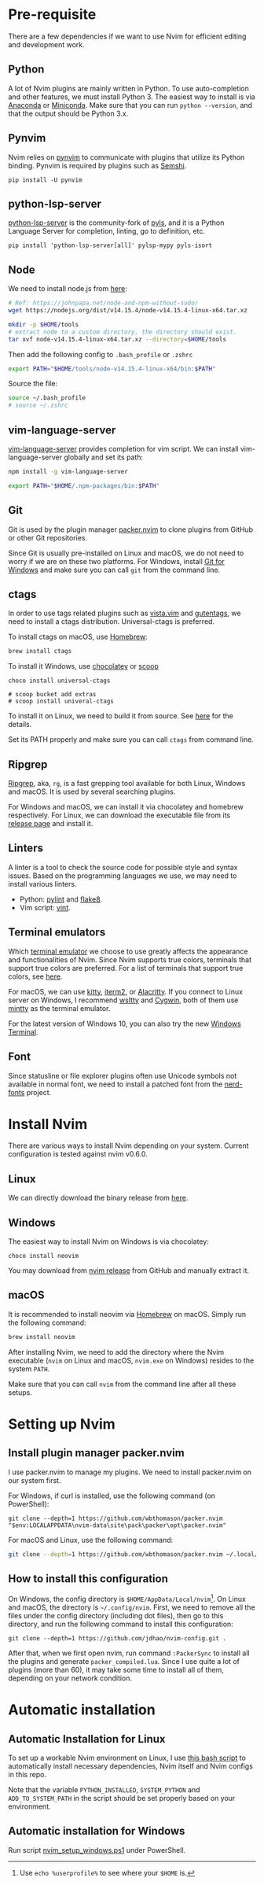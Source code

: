 # Pre-requisite

There are a few dependencies if we want to use Nvim for efficient editing and
development work.

## Python

A lot of Nvim plugins are mainly written in Python. To use auto-completion and
other features, we must install Python 3. The easiest way to install is via
[Anaconda](https://www.anaconda.com/distribution/#download-section) or [Miniconda](https://docs.conda.io/en/latest/miniconda.html). Make sure that
you can run `python --version`, and that the output should be Python 3.x.

## Pynvim

Nvim relies on [pynvim](https://github.com/neovim/pynvim) to communicate with
plugins that utilize its Python binding. Pynvim is required by plugins such as
[Semshi](https://github.com/numirias/semshi).

```
pip install -U pynvim
```

## python-lsp-server

[python-lsp-server](https://github.com/python-lsp/python-lsp-server) is the community-fork of [pyls](https://github.com/palantir/python-language-server), and it is a Python Language Server for completion,
linting, go to definition, etc.

```
pip install 'python-lsp-server[all]' pylsp-mypy pyls-isort
```

## Node

We need to install node.js from [here](https://nodejs.org/en/download/):

```bash
# Ref: https://johnpapa.net/node-and-npm-without-sudo/
wget https://nodejs.org/dist/v14.15.4/node-v14.15.4-linux-x64.tar.xz

mkdir -p $HOME/tools
# extract node to a custom directory, the directory should exist.
tar xvf node-v14.15.4-linux-x64.tar.xz --directory=$HOME/tools
```

Then add the following config to `.bash_profile` or `.zshrc`

```bash
export PATH="$HOME/tools/node-v14.15.4-linux-x64/bin:$PATH"
```

Source the file:

```bash
source ~/.bash_profile
# source ~/.zshrc
```

## vim-language-server

[vim-language-server](https://github.com/iamcco/vim-language-server) provides
completion for vim script. We can install vim-language-server globally and set
its path:

```bash
npm install -g vim-language-server

export PATH="$HOME/.npm-packages/bin:$PATH"
```

## Git

Git is used by the plugin manager [packer.nvim](https://github.com/wbthomason/packer.nvim) to clone plugins from GitHub or
other Git repositories.

Since Git is usually pre-installed on Linux and macOS, we do not need to worry
if we are on these two platforms. For Windows, install [Git for Windows](https://git-scm.com/download/win)
and make sure you can call `git` from the command line.

## ctags

In order to use tags related plugins such as [vista.vim](https://github.com/liuchengxu/vista.vim) and [gutentags](https://github.com/ludovicchabant/vim-gutentags), we need to
install a ctags distribution. Universal-ctags is preferred.

To install ctags on macOS, use [Homebrew](https://github.com/universal-ctags/homebrew-universal-ctags):

```bash
brew install ctags
```

To install it Windows, use [chocolatey](https://chocolatey.org/) or [scoop](https://scoop.sh/)

```
choco install universal-ctags

# scoop bucket add extras
# scoop install univeral-ctags
```

To install it on Linux, we need to build it from source. See [here](https://askubuntu.com/a/836521/768311)
for the details.

Set its PATH properly and make sure you can call `ctags` from command line.

## Ripgrep

[Ripgrep](https://github.com/BurntSushi/ripgrep), aka, `rg`, is a fast grepping
tool available for both Linux, Windows and macOS. It is used by several
searching plugins.

For Windows and macOS, we can install it via chocolatey and homebrew
respectively. For Linux, we can download the executable file from its [release
page](https://github.com/BurntSushi/ripgrep/releases) and install it.

## Linters

A linter is a tool to check the source code for possible style and syntax
issues. Based on the programming languages we use, we may need to install
various linters.

+ Python: [pylint](https://github.com/PyCQA/pylint) and [flake8](https://github.com/PyCQA/flake8).
+ Vim script: [vint](https://github.com/Kuniwak/vint).

## Terminal emulators

Which [terminal emulator](https://en.wikipedia.org/wiki/Terminal_emulator) we
choose to use greatly affects the appearance and functionalities of Nvim.
Since Nvim supports true colors, terminals that support true colors are
preferred. For a list of terminals that support true colors, see [here](https://github.com/termstandard/colors).

For macOS, we can use [kitty](https://sw.kovidgoyal.net/kitty/), [iterm2](https://www.iterm2.com/), or [Alacritty](https://github.com/jwilm/alacritty).
If you connect to Linux server on Windows, I recommend [wsltty](https://github.com/mintty/wsltty) and
[Cygwin](https://www.cygwin.com/), both of them use [mintty](https://github.com/mintty/mintty) as the terminal emulator.

For the latest version of Windows 10, you can also try the new [Windows
Terminal](https://github.com/microsoft/terminal).

## Font

Since statusline or file explorer plugins often use Unicode symbols not
available in normal font, we need to install a patched font from the [nerd-fonts](https://github.com/ryanoasis/nerd-fonts) project.

# Install Nvim

There are various ways to install Nvim depending on your system. Current
configuration is tested against nvim v0.6.0.

## Linux

We can directly download the binary release from [here](https://github.com/neovim/neovim/releases/download/v0.6.0/nvim-linux64.tar.gz).

## Windows

The easiest way to install Nvim on Windows is via chocolatey:

```
choco install neovim
```

You may download from [nvim release](https://github.com/neovim/neovim/releases/download/v0.6.0/nvim-win64.zip) from GitHub and manually extract it.

## macOS

It is recommended to install neovim via [Homebrew](https://brew.sh/) on macOS.
Simply run the following command:

```bash
brew install neovim
```

After installing Nvim, we need to add the directory where the Nvim executable
(`nvim` on Linux and macOS, `nvim.exe` on Windows) resides to the system `PATH`.

Make sure that you can call `nvim` from the command line after all these
setups.

# Setting up Nvim

## Install plugin manager packer.nvim

I use packer.nvim to manage my plugins. We need to install packer.nvim on our
system first.

For Windows, if curl is installed, use the following command (on PowerShell):

```
git clone --depth=1 https://github.com/wbthomason/packer.nvim "$env:LOCALAPPDATA\nvim-data\site\pack\packer\opt\packer.nvim"
```

For macOS and Linux, use the following command:

```bash
git clone --depth=1 https://github.com/wbthomason/packer.nvim ~/.local/share/nvim/site/pack/packer/opt/packer.nvim
```

## How to install this configuration

On Windows, the config directory is `$HOME/AppData/Local/nvim`[^1]. On Linux
and macOS, the directory is `~/.config/nvim`. First, we need to remove all the
files under the config directory (including dot files), then go to this
directory, and run the following command to install this configuration:

```
git clone --depth=1 https://github.com/jdhao/nvim-config.git .
```

After that, when we first open nvim, run command `:PackerSync` to install all
the plugins and generate `packer_compiled.lua`. Since I use quite a lot of
plugins (more than 60), it may take some time to install all of them, depending
on your network condition.

# Automatic installation

## Automatic Installation for Linux #

To set up a workable Nvim environment on Linux, I use [this bash script](nvim_setup_linux.sh) to automatically install necessary
dependencies, Nvim itself and Nvim configs in this repo.

Note that the variable `PYTHON_INSTALLED`, `SYSTEM_PYTHON` and
`ADD_TO_SYSTEM_PATH` in the script should be set properly based on your
environment.

## Automatic installation for Windows

Run script [nvim_setup_windows.ps1](nvim_setup_windows.ps1) under PowerShell.

[^1]: Use `echo %userprofile%` to see where your `$HOME` is.

